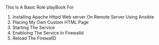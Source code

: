 This Is A Basic Role playBook For 
1. Installing Apache Httpd Web server On Remote Server Using Ansible
2. Placing My Own Custom HTML Page
3. Starting The Service
4. Enabloing The Service In Firewalld
5. Reload The FirewallD
